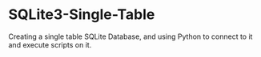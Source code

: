 # SQLite3-Single-Table
Creating a single table SQLite Database, and using Python to connect to it and execute scripts on it.
